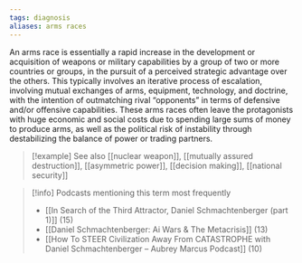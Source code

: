 ```yaml
---
tags: diagnosis
aliases: arms races
---
```


An arms race is essentially a rapid increase in the development or acquisition of weapons or military capabilities by a group of two or more countries or groups, in the pursuit of a perceived strategic advantage over the others. This typically involves an iterative process of escalation, involving mutual exchanges of arms, equipment, technology, and doctrine, with the intention of outmatching rival “opponents” in terms of defensive and/or offensive capabilities. These arms races often leave the protagonists with huge economic and social costs due to spending large sums of money to produce arms, as well as the political risk of instability through destabilizing the balance of power or trading partners.

> [!example] See also
> [[nuclear weapon]], [[mutually assured destruction]], [[asymmetric power]], [[decision making]], [[national security]]

> [!info] Podcasts mentioning this term most frequently
> * [[In Search of the Third Attractor, Daniel Schmachtenberger (part 1)]] (15)
> * [[Daniel Schmachtenberger: Ai Wars & The Metacrisis]] (13)
> * [[How To STEER Civilization Away From CATASTROPHE with Daniel Schmachtenberger – Aubrey Marcus Podcast]] (10)